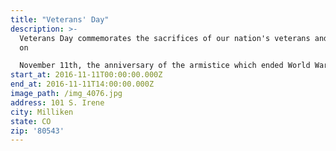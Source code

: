 ```yaml
---
title: "Veterans' Day"
description: >-
  Veterans Day commemorates the sacrifices of our nation's veterans and is held
  on

  November 11th, the anniversary of the armistice which ended World War I.
start_at: 2016-11-11T00:00:00.000Z
end_at: 2016-11-11T14:00:00.000Z
image_path: /img_4076.jpg
address: 101 S. Irene
city: Milliken
state: CO
zip: '80543'
---
```



